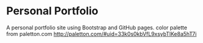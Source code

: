 # Personal Portfolio
A personal portfolio site using Bootstrap and GitHub pages.
color palette from paletton.com http://paletton.com/#uid=33k0s0kbVfL9xsybTlKe8a5hT7i